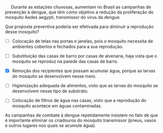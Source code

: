 

     Durante as estações chuvosas, aumentam no Brasil as campanhas de prevenção à dengue, que têm como objetivo a redução da proliferação do mosquito Aedes aegypti, transmissor do vírus da dengue.

Que proposta preventiva poderia ser efetivada para diminuir a reprodução desse mosquito?



- [ ] Colocação de telas nas portas e janelas, pois o mosquito necessita de ambientes cobertos e fechados para a sua reprodução.
- [ ] Substituição das casas de barro por casas de alvenaria, haja vista que o mosquito se reproduz na parede das casas de barro.
- [x] Remoção dos recipientes que possam acumular água, porque as larvas do mosquito se desenvolvem nesse meio.
- [ ] Higienização adequada de alimentos, visto que as larvas do mosquito se desenvolvem nesse tipo de substrato.
- [ ] Colocação de filtros de água nas casas, visto que a reprodução do mosquito acontece em águas contaminadas.


As campanhas de combate à dengue repetidamente insistem no fato de que é importante eliminar os criadouros do mosquito transmissor (pneus, vasos e outros lugares nos quais se acumule água).
